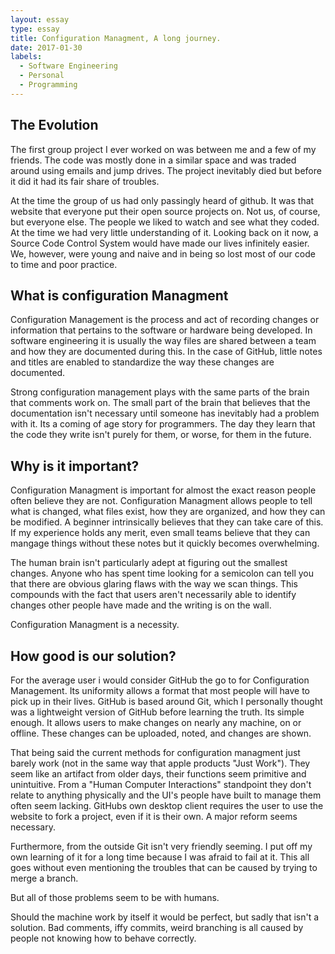 ```yaml
---
layout: essay
type: essay
title: Configuration Managment, A long journey.
date: 2017-01-30
labels:
  - Software Engineering
  - Personal
  - Programming
---
```


## The Evolution

The first group project I ever worked on was between me and a few of my friends. The code was mostly done in a similar space and was traded around using emails and jump drives. The project inevitably died but before it did it had its fair share of troubles.

At the time the group of us had only passingly heard of github. It was that website that everyone put their open source projects on. Not us, of course, but everyone else. The people we liked to watch and see what they coded. At the time we had very little understanding of it. Looking back on it now, a Source Code Control System would have made our lives infinitely easier. We, however, were young and naive and in being so lost most of our code to time and poor practice.

## What is configuration Managment

Configuration Management is the process and act of recording changes or information that pertains to the software or hardware being developed. In software engineering it is usually the way files are shared between a team and how they are documented during this. In the case of GitHub, little notes and titles are enabled to standardize the way these changes are documented.

Strong configuration management plays with the same parts of the brain that comments work on. The small part of the brain that believes that the documentation isn't necessary until someone has inevitably had a problem with it. Its a coming of age story for programmers. The day they learn that the code they write isn't purely for them, or worse, for them in the future. 

## Why is it important?

Configuration Managment is important for almost the exact reason people often believe they are not. Configuration Managment allows people to tell what is changed, what files exist, how they are organized, and how they can be modified. A beginner intrinsically believes that they can take care of this. If my experience holds any merit, even small teams believe that they can mangage things without these notes but it quickly becomes overwhelming.

The human brain isn't particularly adept at figuring out the smallest changes. Anyone who has spent time looking for a semicolon can tell you that there are obvious glaring flaws with the way we scan things. This compounds with the fact that users aren't necessarily able to identify changes other people have made and the writing is on the wall.

Configuration Managment is a necessity. 

## How good is our solution?

For the average user i would consider GitHub the go to for Configuration Management. Its uniformity allows a format that most people will have to pick up in their lives. GitHub is based around Git, which I personally thought was a lightweight version of GitHub before learning the truth. Its simple enough. It allows users to make changes on nearly any machine, on or offline. These changes can be uploaded, noted, and changes are shown.

That being said the current methods for configuration managment just barely work (not in the same way that apple products "Just Work"). They seem like an artifact from older days, their functions seem primitive and unintuitive. From a "Human Computer Interactions" standpoint they don't relate to anything physically and the UI's people have built to manage them often seem lacking. GitHubs own desktop client requires the user to use the website to fork a project, even if it is their own. A major reform seems necessary. 

Furthermore, from the outside Git isn't very friendly seeming. I put off my own learning of it for a long time because I was afraid to fail at it. This all goes without even mentioning the troubles that can be caused by trying to merge a branch. 

But all of those problems seem to be with humans. 

Should the machine work by itself it would be perfect, but sadly that isn't a solution. Bad comments, iffy commits, weird branching is all caused by people not knowing how to behave correctly. 
